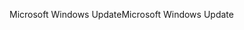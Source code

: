 <span data-ttu-id="66e15-101">Microsoft Windows Update</span><span class="sxs-lookup"><span data-stu-id="66e15-101">Microsoft Windows Update</span></span>